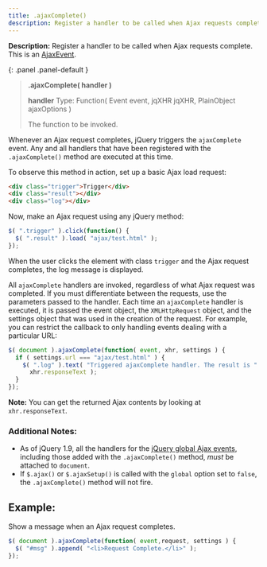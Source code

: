 ```yaml
---
title: .ajaxComplete()
description: Register a handler to be called when Ajax requests complete. This is an AjaxEvent.
---
```


**Description:** Register a handler to be called when Ajax requests complete. This is an [AjaxEvent](#).

{: .panel .panel-default }
> **.ajaxComplete( handler )**
> 
> **handler**
> Type: Function( Event event, jqXHR jqXHR, PlainObject ajaxOptions )
> 
> The function to be invoked.


Whenever an Ajax request completes, jQuery triggers the `ajaxComplete` event. Any and all handlers that have been registered with the `.ajaxComplete()` method are executed at this time.

To observe this method in action, set up a basic Ajax load request:

```html
<div class="trigger">Trigger</div>
<div class="result"></div>
<div class="log"></div>
```

Now, make an Ajax request using any jQuery method:

```js
$( ".trigger" ).click(function() {
  $( ".result" ).load( "ajax/test.html" );
});
```

When the user clicks the element with class `trigger` and the Ajax request completes, the log message is displayed.

All `ajaxComplete` handlers are invoked, regardless of what Ajax request was completed. If you must differentiate between the requests, use the parameters passed to the handler. Each time an `ajaxComplete` handler is executed, it is passed the event object, the `XMLHttpRequest` object, and the settings object that was used in the creation of the request. For example, you can restrict the callback to only handling events dealing with a particular URL:

```js
$( document ).ajaxComplete(function( event, xhr, settings ) {
  if ( settings.url === "ajax/test.html" ) {
    $( ".log" ).text( "Triggered ajaxComplete handler. The result is " +
      xhr.responseText );
  }
});
```

**Note:** You can get the returned Ajax contents by looking at `xhr.responseText`.

### Additional Notes:

- As of jQuery 1.9, all the handlers for the [jQuery global Ajax events](#), including those added with the `.ajaxComplete()` method, *must* be attached to `document`.
- If `$.ajax()` or `$.ajaxSetup()` is called with the `global` option set to `false`, the `.ajaxComplete()` method will not fire.

## Example:

Show a message when an Ajax request completes.

```js
$( document ).ajaxComplete(function( event,request, settings ) {
  $( "#msg" ).append( "<li>Request Complete.</li>" );
});
```

